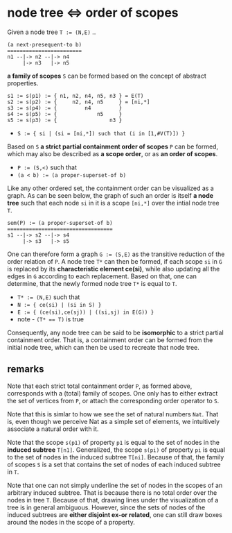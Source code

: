 
<!-- ======================================================================= -->
# node tree <=> order of scopes

Given a node tree `T := (N,E)` ..

```
(a next-presequent-to b)
========================
n1 --|-> n2 --|-> n4
     |-> n3   |-> n5
```

 **a family of scopes** `S` can be formed
based on the concept of abstract properties.

```
s1 := s(p1) := { n1, n2, n4, n5, n3 } = E(T)
s2 := s(p2) := {     n2, n4, n5     } = [ni,*]
s3 := s(p4) := {         n4         }
s4 := s(p5) := {             n5     }
s5 := s(p3) := {                 n3 }
```

* `S := { si | (si = [ni,*]) such that (i in [1,#V(T)]) }`

Based on `S` **a strict partial containment order of scopes** `P` can be formed,
which may also be described as **a scope order**, or as **an order of scopes**.

* `P := (S,<)` such that
* `(a < b) := (a proper-superset-of b)`

Like any other ordered set, the containment order can be visualized as a graph.
As can be seen below, the graph of such an order is itself **a node tree** such
that each node `si` in it is a scope `[ni,*]` over the intial node tree `T`.

```
sem(P) := (a proper-superset-of b)
==================================
s1 --|-> s2 --|-> s4
     |-> s3   |-> s5
```

One can therefore form a graph `G := (S,E)` as the transitive reduction of
the order relation of `P`. A node tree `T*` can then be formed, if each scope
`si` in `G` is replaced by its **characteristic element ce(si)**, while also
updating all the edges in `G` according to each replacement. Based on that,
one can determine, that the newly formed node tree `T*` is equal to `T`.

* `T* := (N,E)` such that
* `N := { ce(si) | (si in S) }`
* `E := { (ce(si),ce(sj)) | ((si,sj) in E(G)) }`
* note - `(T* == T)` is true

Consequently, any node tree can be said to be **isomorphic** to a strict
partial containment order. That is, a containment order can be formed from
the initial node tree, which can then be used to recreate that node tree.

<!-- ======================================================================= -->
## remarks

Note that each strict total containment order `P`, as formed above, corresponds
with a (total) family of scopes. One only has to either extract the set of
vertices from `P`, or attach the corresponding order operator to `S`.

Note that this is simlar to how we see the set of natural numbers `Nat`. That
is, even though we perceive Nat as a simple set of elements, we intuitively
associate a natural order with it.

Note that the scope `s(p1)` of property `p1` is equal to the set of nodes in
the **induced subtree** `T[n1]`. Generalized, the scope `s(pi)` of property
`pi` is equal to the set of nodes in the induced subtree `T[ni]`. Because of
that, the family of scopes `S` is a set that contains the set of nodes of
each induced subtree in `T`.

Note that one can not simply underline the set of nodes in the scopes of an
arbitrary induced subtree. That is because there is no total order over the
nodes in tree `T`. Because of that, drawing lines under the visualization
of a tree is in general ambiguous. However, since the sets of nodes of the
induced subtrees are **either disjoint ex-or related**, one can still draw
boxes around the nodes in the scope of a property.

